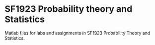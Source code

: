 # SF1923 Probability theory and Statistics
Matlab files for labs and assignments in SF1923 Probability Theory and Statistics.
   
